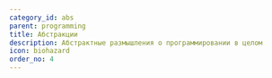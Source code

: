 ```yaml
---
category_id: abs
parent: programming
title: Абстракции
description: Абстрактные размышления о программировании в целом
icon: biohazard
order_no: 4
---
```

